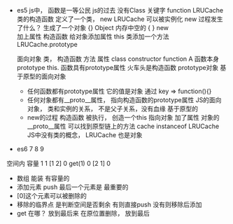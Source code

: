 - es5 
  js中， 函数是一等公民
  js的过去 没有Class 关键字
  function LRUCache
  类的构造函数
  定义了一个类， new LRUCache 可以被实例化
  new 过程发生了什么？ 
  生成了一个对象 {} Object 
  内存中空的 { } new  
  加上属性  构造函数 给对象添加属性 
  this 
  类添加一个方法 LRUCache.prototype

  面向对象 类， 构造函数 方法 属性
          class       constructor
        function A    函数本身 prototype this.
  函数具有prototype属性 
  火车头是构造函数 prototype对象 基于原型的面向对象

  - 任何函数都有prototype属性 它的值是对象 
    通过 key => function(){}
  - 任何对象都有__proto__属性， 指向构造函数的prototype属性
    JS的面向对象， 类和实例的关系， 不是父子关系，没有血缘
    基于原型的 
  - new的过程 构造函数 被执行， 创造一个this 指向对象 加了属性
    对象的__proto__属性 可以找到原型链上的方法
    cache instanceof LRUCache 
    JS中没有类的概念， LRUCache 也是对象 
- es6 7 8 9

空间内            容量
1                  1
[1 2]              0
get(1)             0 
[2 1]              0 


- 数组 能装 有容量的
- 添加元素 push 最后一个元素是 最重要的
- [0]这个元素可以被删除的
- 移除的临界点 是判断空间是否剩余 
  有则直接push 没有则移除后添加
- get 在哪？ 放到最后来 在原位置删除， 放到最后